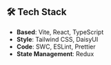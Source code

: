 ## 🛠 Tech Stack
- **Based**: Vite, React, TypeScript
- **Style**: Tailwind CSS, DaisyUI
- **Code**: SWC, ESLint, Prettier
- **State Management**: Redux
